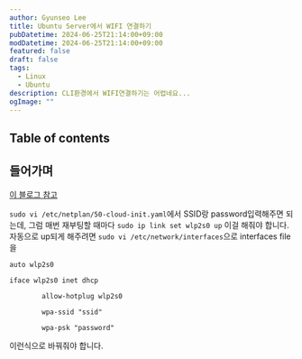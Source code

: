 ```yaml
---
author: Gyunseo Lee
title: Ubuntu Server에서 WIFI 연결하기
pubDatetime: 2024-06-25T21:14:00+09:00
modDatetime: 2024-06-25T21:14:00+09:00
featured: false
draft: false
tags:
  - Linux
  - Ubuntu
description: CLI환경에서 WIFI연결하기는 어렵네요...
ogImage: ""
---
```


## Table of contents

## 들어가며

[이 블로그 참고](https://changun516.tistory.com/120)

`sudo vi /etc/netplan/50-cloud-init.yaml`에서 SSID랑 password입력해주면 되는데, 그럼 매번 재부팅할 때마다
`sudo ip link set wlp2s0 up` 이걸 해줘야 합니다.  
자동으로 up되게 해주려면
`sudo vi /etc/network/interfaces`으로 interfaces file을

```
auto wlp2s0

iface wlp2s0 inet dhcp

        allow-hotplug wlp2s0

        wpa-ssid "ssid"

        wpa-psk "password"
```

이런식으로 바꿔줘야 합니다.
